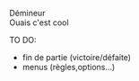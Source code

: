 Démineur  
Ouais c'est cool

TO DO:  
  - fin de partie (victoire/défaite)  
  - menus (règles,options...)